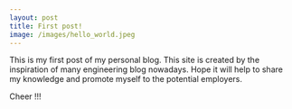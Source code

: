 ```yaml
---
layout: post
title: First post!
image: /images/hello_world.jpeg
---
```


This is my first post of my personal blog. This site is created by the inspiration of many engineering blog nowadays.
Hope it will help to share my knowledge and promote myself to the potential employers.

Cheer !!!
